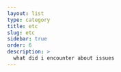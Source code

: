 ```yaml
---
layout: list
type: category
title: etc
slug: etc
sidebar: true
order: 6
description: >
  what did i encounter about issues
---
```

